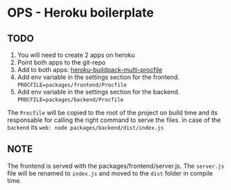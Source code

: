 # OPS - Heroku boilerplate

## TODO
1. You will need to create 2 apps on heroku
2. Point both apps to the git-repo
3. Add to both apps: [heroku-buildpack-multi-procfile](https://github.com/heroku/heroku-buildpack-multi-procfile)
4. Add env variable in the settings section for the frontend. `PROCFILE=packages/frontend/Procfile`
5. Add env variable in the settings section for the backend. `PROCFILE=packages/backend/Procfile`

The `Procfile` will be copied to the root of the project on build time and its responsable for
calling the right command to serve the files. in case of the `backend` its `web: node packages/backend/dist/index.js` 


## NOTE
The frontend is served with the packages/frontend/server.js.
The `server.js` file will be renamed to `index.js` and moved to the `dist` folder in compile time.
